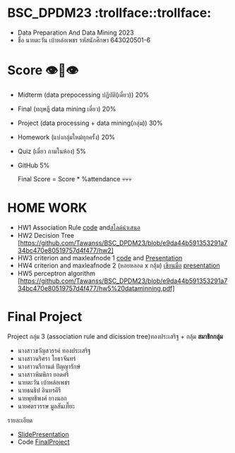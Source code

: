 # BSC_DPDM23 :trollface::trollface:
- Data Preparation And Data Mining 2023
- ชื่อ นายตะวัน เบ้าหล่อเพชร รหัสนักศึกษา 643020501-6 
# Score :eye::lips::eye:
- Midterm (data prepocessing ปฏิบัติ(เดี่ยว)) 20%
- Final (ทฤษฎี data mining เดี่ยว) 20%
- Project (data processing + data mining(กลุ่ม)) 30%
- Homework (แบ่งกลุ่มใหม่ทุกครั้ง) 20%
- Quiz (เดี่ยว ถามในห้อง) 5%
- GitHub 5%

  Final Score = Score * %attendance :skull::skull::skull:
  
# HOME WORK
- HW1 Association Rule
  [code](https://github.com/Tawanss/BSC_DPDM23/blob/46ede5b9e9d895513dbac7726712d95c8fbf9510/Frequent_Patterns_(Association_Rules).ipynb)
  and[สไลด์นำเสนอ ](https://drive.google.com/file/d/15i4MAEVaUnUO_0wkAdu9Rs1YoR832sDX/view?usp=sharing)
- HW2 Decision Tree
  [https://github.com/Tawanss/BSC_DPDM23/blob/e9da44b591353291a734bc470e80519757d4f477/hw2]
- HW3 criterion and maxleafnode 1
   [code](https://github.com/Tawanss/BSC_DPDM23/blob/e9da44b591353291a734bc470e80519757d4f477/Classification.ipynb)
  and [Presentation](https://www.canva.com/design/DAF561Utz_c/RYNUqMlrxZt1t8XVU4jZfg/edit?utm_content=DAF561Utz_c&utm_campaign=designshare&utm_medium=link2&utm_source=sharebutton)
- HW4 criterion and maxleafnode 2 (หอยหลอด x กลุ้ม)
  [เขียนมือ](https://github.com/Tawanss/BSC_DPDM23/blob/e9da44b591353291a734bc470e80519757d4f477/HW4_criterionmax-leaf-nodes.pdf)
  [presentation](https://drive.google.com/file/d/1L9dank5ubUxboi58C_l6VBtVqnNcjtC6/view?usp=sharing)
- HW5 perceptron algorithm
  [https://github.com/Tawanss/BSC_DPDM23/blob/e9da44b591353291a734bc470e80519757d4f477/hw5%20dataminning.pdf]

# Final Project
Project กลุ่ม 3 (association rule and dicission tree)ทองประเสริฐ + กลุ้ม
**สมาชิกกลุ่ม**
+ นางสาวขวัญสวรรค์ ทองประเสริฐ
+ นางสาวนริศรา โยธาจันทร์
+ นางสาวนรีกานต์ ปัญญารักษ์
+ นางสาวพิมพิกา ยอดศรี
+ นายตะวัน เบ้าหล่อเพชร
+ นายธนธิป อินทรคีรี
+ นายพุทธิพงศ์ ยางนอก 
+ นายศตรวรรษ มูลสันเที๊ยะ

รายละเอียด
+ [SlidePresentation](https://drive.google.com/file/d/10KdF044WO9xh_3yiY5KN7Ce80_b8Ervp/view?usp=sharing)
+ Code [FinalProject](https://github.com/Tawanss/BSC_DPDM23/blob/607ce1bd2924d457fe69509313af9a7c921a951e/Final_Project.ipynb)
